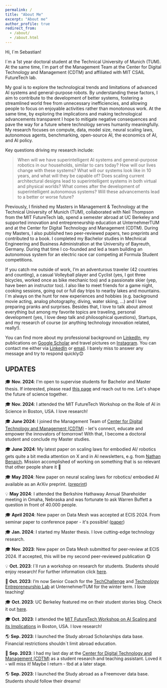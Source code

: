 ```yaml
---
permalink: /
title: "About Me"
excerpt: "About me"
author_profile: true
redirect_from: 
  - /about/
  - /about.html
---
```



Hi, I´m Sebastian!

I´m a 1st year doctoral student at the Technical University of Munich (TUM). At the same time, I´m part of the Management Team at the Center for Digital Technology and Management (CDTM) and affiliated with MIT CSAIL FutureTech lab. 

My goal is to explore the technological trends and limitations of advanced AI systems and general-purpose robots. By understanding these factors, I aim to contribute to the development of better systems, fostering a streamlined world free from unnecessary inefficiencies, and allowing people to focus on enjoyable activities rather than monotonous work. At the same time, by exploring the implications and making technological advancements transparent I hope to mitigate negative consequences and pave the way for a future where technology serves humanity meaningfully. My research focuses on compute, data, model size, neural scaling laws, autonomous agents, benchmarking, open-source AI, the economics of AI, and AI policy.

Key questions driving my research include:
> When will we have superintelligent AI systems and general-purpose robotics in our households, similar to cars today?
> How will our lives change with these systems?
> What will our systems look like in 10 years, and what will they be capable of?
> Does scaling current architectural designs lead to superintelligent systems in both virtual and physical worlds?
> What comes after the development of superintelligent autonomous systems?
> Will these advancements lead to a better or worse future?

Previously, I finished my Masters in Management & Technology at the Technical University of Munich (TUM), collaborated with Neil Thompson from the MIT FutureTech lab, spend a semester abroad at UC Berkeley and supported innovation and entrepreneurship education at UnternehmerTUM and at the Center for Digital Technology and Management (CDTM). During my Masters, I also published two peer-reviewed papers, two preprints and contributed to a book. I completed my Bachelor studies in Mechnical Engineering and Business Administration at the University of Bayreuth, Germany. During that time I co-founded and led a team building an autonomous system for an electric race car competing at Formula Student competitions.

If you catch me outside of work, I’m an adventurous traveler (42 countries and counting), a casual Volleyball player and Cyclist (yes, I got three bicycles, worked once as bike mechanic too) and a passionate skier (yep, have been an instructor too). I also like to meet friends for a game night, cooking sessions, going out or full day trips to nearby lakes and mountains. I´m always on the hunt for new experiences and hobbies (e.g. background movie acting, analog photography, diving, water skiing, …) and I love preparing pranks and surprises. Besides that, I love to talk about almost everything but among my favorite topics are traveling, personal development (yes, I love deep talk and philosophical questions), Startups, and my research of course (or anything technology innovation related, really!). 

You can find more about my professional background on [LinkedIn](https://www.linkedin.com/in/sebastian-sartor/), my publications on [Google Scholar](https://scholar.google.com/citations?user=qrTsOTYAAAAJ&hl=en) and travel pictures on [Instagram](https://www.instagram.com/sebastian_sartor/). You can contact me either via [LinkedIn](https://www.linkedin.com/in/sebastian-sartor/) or [email](mailto:sebastian.sartor97@gmail.com). I barely miss to answer any message and try to respond quickly😊

## UPDATES

🎓 **Nov. 2024**: I'm open to supervise students for Bachelor and Master thesis. If interested, please read [this page](https://sebastian-sartor.notion.site/Supervision-of-Thesis-09e8456385b04cd7a4ed332be189d0e1?pvs=4) and reach out to me. Let's shape the future of science together. 

🎓 **Nov. 2024**: I attended the MIT FutureTech Workshop on the Role of AI in Science in Boston, USA. I love research!

🎓  **June 2024**: I joined the Management Team of [Center for Digital Technology and Management (CDTM)](https://www.cdtm.de/) - let's connect, educate and empower the innovators of tomorrow! With that, I become a doctoral student and conclude my Master studies.

🎓  **June 2024**: My latest paper on scaling laws for embodied AI/ robotics gets quite a bit media attention on X and in AI newsletters, e.g. from [Nathan Benaich](https://nathanbenaich.substack.com/p/your-guide-to-ai-june-2024). Mission accomplished of working on something that is so relevant that other people share it 🚀

🎓  **May 2024**: New paper on neural scaling laws for robotics/ embodied AI available as an ArXiv preprint. ([preprint](https://arxiv.org/abs/2405.14005))

💡 **May 2024**: I attended the Berkshire Hathaway Annual Shareholder meeting in Omaha, Nebraska and was fortunate to ask Warren Buffett a question in front of 40.000 people.

🎓  **April 2024**: New paper on Data Mesh was accepted at ECIS 2024. From seminar paper to conference paper - it's possible! ([paper](https://www.alexandria.unisg.ch/server/api/core/bitstreams/87edaae9-7dcd-4c9b-9574-188853d9f848/content))
 
🎓 **Jan. 2024**: I started my Master thesis. I love cutting-edge technology research.
 
🎓 **Nov. 2023**: New paper on Data Mesh submitted for peer-review at ECIS 2024. If accepted, this will be my second peer-reviewed publication 😋
 
💡 **Oct. 2023**: I´ll run a workshop on research for students. Students should enjoy research! For further information click [here](https://www.notion.so/Research-Workshop-cea136cf8c774d01bc50115487b13f25?pvs=21).

 
💼 **Oct. 2023**: I’m now Senior Coach for the [TechChallenge](https://academy.unternehmertum.de/programs/tech-challenge) and [Technology Entrepreneurship Lab](https://academy.unternehmertum.de/programs/technology-entrepreneurship-lab) at UnternehmerTUM for the winter term. I love teaching!

🎓 **Oct. 2023**: UC Berkeley featured me on their student stories blog. Check it out [here](https://voices.berkeley.edu/international/invested-innovation-and-ai).

🎓 **Oct. 2023**: I attended the [MIT FutureTech Workshop on AI Scaling and its Implications](https://futuretech.mit.edu/workshop-on-ai-scaling-and-its-implications) in Boston, USA. I love research!
 
🌎 **Sep. 2023**: I launched the Study abroad Scholarships data base. Financial restrictions shouldn´t limit abroad education.
 
💼 **Sep. 2023**: I had my last day at the [Center for Digital Technology and Management (CDTM)](https://www.cdtm.de/) as a student research and teaching assistant. Loved it - will miss it! Maybe I return - tbd at a later stage.

🌎 **Sep. 2023**: I launched the Study abroad as a Freemover data base. Students should follow their dreams!